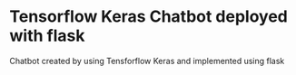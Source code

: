 # Tensorflow Keras Chatbot deployed with flask
Chatbot created by using Tensforflow Keras and implemented using flask
